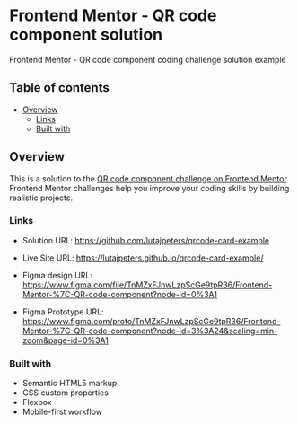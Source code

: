 # Frontend Mentor - QR code component solution
Frontend Mentor - QR code component coding challenge solution example


## Table of contents

- [Overview](#overview)
  - [Links](#links)
  - [Built with](#built-with)



## Overview

This is a solution to the [QR code component challenge on Frontend Mentor](https://www.frontendmentor.io/challenges/qr-code-component-iux_sIO_H). Frontend Mentor challenges help you improve your coding skills by building realistic projects.


### Links

- Solution URL: https://github.com/lutajpeters/qrcode-card-example


- Live Site URL: https://lutajpeters.github.io/qrcode-card-example/


- Figma design URL: https://www.figma.com/file/TnMZxFJnwLzpScGe9tpR36/Frontend-Mentor-%7C-QR-code-component?node-id=0%3A1


- Figma Prototype URL: https://www.figma.com/proto/TnMZxFJnwLzpScGe9tpR36/Frontend-Mentor-%7C-QR-code-component?node-id=3%3A24&scaling=min-zoom&page-id=0%3A1



### Built with

- Semantic HTML5 markup
- CSS custom properties
- Flexbox
- Mobile-first workflow


